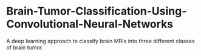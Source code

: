 # Brain-Tumor-Classification-Using-Convolutional-Neural-Networks
A deep learning approach to classify brain MRIs into three different classes of brain tumor. 

